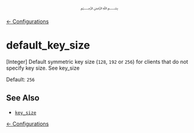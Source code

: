 <p align=center>
   ﷽
</p>

[← Configurations](/docs/CONFIGURATION.md)

# default_key_size
[Integer] Default symmetric key size (`128`, `192` or `256`) for clients that do not specify key size. See key_size

Default: `256`

## See Also
 * [`key_size`](/docs/CONFIGURATION.md#known_clientskey_size)

[← Configurations](/docs/CONFIGURATION.md)


